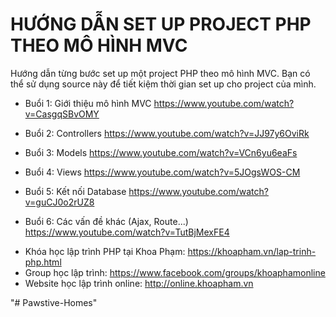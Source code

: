 # HƯỚNG DẪN SET UP PROJECT PHP THEO MÔ HÌNH MVC

Hướng dẫn từng bước set up một project PHP theo mô hình MVC.
Bạn có thể sử dụng source này để tiết kiệm thời gian set up cho project của mình.

* Buổi 1: Giới thiệu mô hình MVC
https://www.youtube.com/watch?v=CasgqSBvOMY

* Buổi 2: Controllers
https://www.youtube.com/watch?v=JJ97y6OviRk

* Buổi 3: Models
https://www.youtube.com/watch?v=VCn6yu6eaFs

* Buổi 4: Views
https://www.youtube.com/watch?v=5JOgsWOS-CM

* Buổi 5: Kết nối Database
https://www.youtube.com/watch?v=guCJ0o2rUZ8

* Buổi 6: Các vấn đề khác (Ajax, Route...)
https://www.youtube.com/watch?v=TutBjMexFE4

- Khóa học lập trình PHP tại Khoa Phạm: https://khoapham.vn/lap-trinh-php.html
- Group học lập trình: https://www.facebook.com/groups/khoaphamonline
- Website học lập trình online: http://online.khoapham.vn

"# Pawstive-Homes" 
